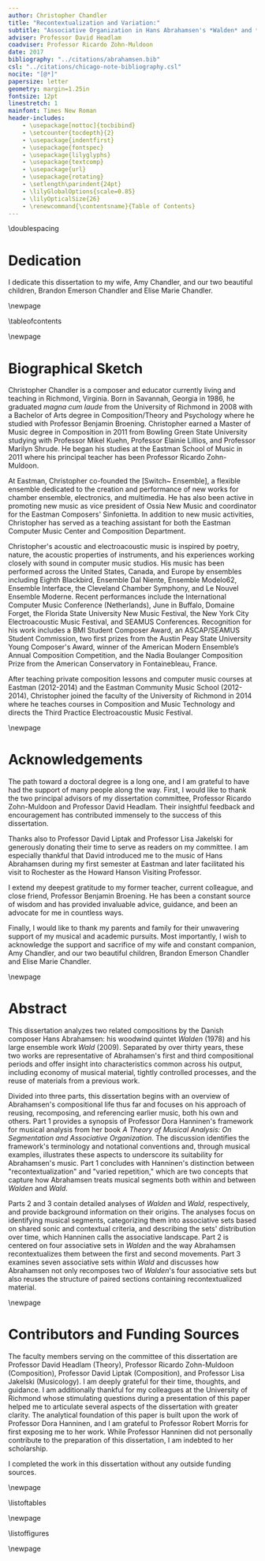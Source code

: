 ```yaml
---
author: Christopher Chandler
title: "Recontextualization and Variation:"
subtitle: "Associative Organization in Hans Abrahamsen's *Walden* and *Wald*"
adviser: Professor David Headlam
coadviser: Professor Ricardo Zohn-Muldoon
date: 2017
bibliography: "../citations/abrahamsen.bib"
csl: "../citations/chicago-note-bibliography.csl"
nocite: "[@*]"
papersize: letter
geometry: margin=1.25in
fontsize: 12pt
linestretch: 1
mainfont: Times New Roman
header-includes:
    - \usepackage[nottoc]{tocbibind}
    - \setcounter{tocdepth}{2}
    - \usepackage{indentfirst}
    - \usepackage{fontspec}
    - \usepackage{lilyglyphs}
    - \usepackage{textcomp}
    - \usepackage{url}
    - \usepackage{rotating}
    - \setlength\parindent{24pt}
    - \lilyGlobalOptions{scale=0.85}
    - \lilyOpticalSize{26}
    - \renewcommand{\contentsname}{Table of Contents}
---
```


<!--

WHEN CONVERTING TO LATEX:
- change Dedication section to \section*{} to remove from TOC
- change several figures to \begin{sidewaysfigure}
- fix Table: Individual contextual criteria from Hanninen Example
- copy in re-worked bibliography
- re-order appendix and bib
- Var2:Sec3 rotation sequence table
-->

\doublespacing

# Dedication

I dedicate this dissertation to my wife, Amy Chandler, and our two beautiful children, Brandon Emerson Chandler and Elise Marie Chandler.

\newpage

\tableofcontents

\newpage

# Biographical Sketch

Christopher Chandler is a composer and educator currently living and teaching in Richmond, Virginia. Born in Savannah, Georgia in 1986, he graduated *magna cum laude* from the University of Richmond in 2008 with a Bachelor of Arts degree in Composition/Theory and Psychology where he studied with Professor Benjamin Broening. Christopher earned a Master of Music degree in Composition in 2011 from Bowling Green State University studying with Professor Mikel Kuehn, Professor Elainie Lillios, and Professor Marilyn Shrude. He began his studies at the Eastman School of Music in 2011 where his principal teacher has been Professor Ricardo Zohn-Muldoon.

At Eastman, Christopher co-founded the [Switch~ Ensemble], a flexible ensemble dedicated to the creation and performance of new works for chamber ensemble, electronics, and multimedia. He has also been active in promoting new music as vice president of Ossia New Music and coordinator for the Eastman Composers' Sinfonietta. In addition to new music activities, Christopher has served as a teaching assistant for both the Eastman Computer Music Center and Composition Department.

Christopher's acoustic and electroacoustic music is inspired by poetry, nature, the acoustic properties of instruments, and his experiences working closely with sound in computer music studios. His music has been performed across the United States, Canada, and Europe by ensembles including Eighth Blackbird, Ensemble Dal Niente, Ensemble Modelo62, Ensemble Interface, the Cleveland Chamber Symphony, and Le Nouvel Ensemble Moderne. Recent performances include the International Computer Music Conference (Netherlands), June in Buffalo, Domaine Forget, the Florida State University New Music Festival, the New York City Electroacoustic Music Festival, and SEAMUS Conferences. Recognition for his work includes a BMI Student Composer Award, an ASCAP/SEAMUS Student Commission, two first prizes from the Austin Peay State University Young Composer's Award, winner of the American Modern Ensemble’s Annual Composition Competition, and the Nadia Boulanger Composition Prize from the American Conservatory in Fontainebleau, France.

After teaching private composition lessons and computer music courses at Eastman (2012-2014) and the Eastman Community Music School (2012-2014), Christopher joined the faculty of the University of Richmond in 2014 where he teaches courses in Composition and Music Technology and directs the Third Practice Electroacoustic Music Festival.

\newpage

# Acknowledgements

The path toward a doctoral degree is a long one, and I am grateful to have had the support of many people along the way. First, I would like to thank the two principal advisors of my dissertation committee, Professor Ricardo Zohn-Muldoon and Professor David Headlam. Their insightful feedback and encouragement has contributed immensely to the success of this dissertation.

Thanks also to Professor David Liptak and Professor Lisa Jakelski for generously donating their time to serve as readers on my committee. I am especially thankful that David introduced me to the music of Hans Abrahamsen during my first semester at Eastman and later facilitated his visit to Rochester as the Howard Hanson Visiting Professor.

I extend my deepest gratitude to my former teacher, current colleague, and close friend, Professor Benjamin Broening. He has been a constant source of wisdom and has provided invaluable advice, guidance, and been an advocate for me in countless ways.

Finally, I would like to thank my parents and family for their unwavering support of my musical and academic pursuits. Most importantly, I wish to acknowledge the support and sacrifice of my wife and constant companion, Amy Chandler, and our two beautiful children, Brandon Emerson Chandler and Elise Marie Chandler.

\newpage

# Abstract

This dissertation analyzes two related compositions by the Danish composer Hans Abrahamsen: his woodwind quintet *Walden* (1978) and his large ensemble work *Wald* (2009). Separated by over thirty years, these two works are representative of Abrahamsen's first and third compositional periods and offer insight into characteristics common across his output, including economy of musical material, tightly controlled processes, and the reuse of materials from a previous work.

Divided into three parts, this dissertation begins with an overview of Abrahamsen's compositional life thus far and focuses on his approach of reusing, recomposing, and referencing earlier music, both his own and others. Part 1 provides a synopsis of Professor Dora Hanninen's framework for musical analysis from her book *A Theory of Musical Analysis: On Segmentation and Associative Organization*. The discussion identifies the framework's terminology and notational conventions and, through musical examples, illustrates these aspects to underscore its suitability for Abrahamsen's music. Part 1 concludes with Hanninen's distinction between "recontextualization" and "varied repetition," which are two concepts that capture how Abrahamsen treats musical segments both within and between *Walden* and *Wald*.

Parts 2 and 3 contain detailed analyses of *Walden* and *Wald*, respectively, and provide background information on their origins. The analyses focus on identifying musical segments, categorizing them into associative sets based on shared sonic and contextual criteria, and describing the sets' distribution over time, which Hanninen calls the associative landscape. Part 2 is centered on four associative sets in *Walden* and the way Abrahamsen recontextualizes them between the first and second movements. Part 3 examines seven associative sets within *Wald* and discusses how Abrahamsen not only recomposes two of *Walden*'s four associative sets but also reuses the structure of paired sections containing recontextualized material.

\newpage

# Contributors and Funding Sources

The faculty members serving on the committee of this dissertation are Professor David Headlam (Theory), Professor Ricardo Zohn-Muldoon (Composition), Professor David Liptak (Composition), and Professor Lisa Jakelski (Musicology). I am deeply grateful for their time, thoughts, and guidance. I am additionally thankful for my colleagues at the University of Richmond whose stimulating questions during a presentation of this paper helped me to articulate several aspects of the dissertation with greater clarity. The analytical foundation of this paper is built upon the work of Professor Dora Hanninen, and I am grateful to Professor Robert Morris for first exposing me to her work. While Professor Hanninen did not personally contribute to the preparation of this dissertation, I am indebted to her scholarship.

I completed the work in this dissertation without any outside funding sources.

\newpage

\listoftables

\newpage

\listoffigures

\newpage
